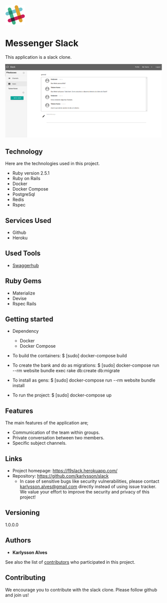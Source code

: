 
![Logo of the project](https://raw.githubusercontent.com/karlysson/slack/master/app/assets/images/logo.png)


# Messenger Slack
This application is a slack clone.

![Chat Preview](https://raw.githubusercontent.com/karlysson/slack/master/public/print.png)

## Technology 

Here are the technologies used in this project.

* Ruby version  2.5.1
* Ruby on Rails 
* Docker 
* Docker Compose
* PostgreSql
* Redis
* Rspec

## Services Used

* Github
* Heroku

## Used Tools

* [Swaggerhub](https://app.swaggerhub.com/)

## Ruby Gems

* Materialize
* Devise
* Rspec Rails

## Getting started

* Dependency
  - Docker
  - Docker Compose

* To build the containers:
    $ [sudo] docker-compose build

* To create the bank and do as migrations:
    $ [sudo] docker-compose run --rm website bundle exec rake db:create db:migrate

* To install as gens:
    $ [sudo] docker-compose run --rm website bundle install

* To run the project:
    $ [sudo] docker-compose up

## Features

The main features of the application are;

* Communication of the team within groups.
* Private conversation between two members.
* Specific subject channels.


## Links

- Project homepage: https://f9slack.herokuapp.com/
- Repository: https://github.com/karlysson/slack
  - In case of sensitive bugs like security vulnerabilities, please contact
    karlysson.alves@gmail.com directly instead of using issue tracker. We value your effort
    to improve the security and privacy of this project!

## Versioning

1.0.0.0


## Authors

* **Karlysson Alves** 

See also the list of [contributors](https://github.com/karlysson/slack/graphs/contributors) who participated in this project.


## Contributing

We encourage you to contribute with the slack clone. Please follow github and join us!
